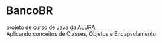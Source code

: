 # BancoBR
projeto de curso de Java da ALURA <br>
Aplicando conceitos de Classes, Objetos e Encapsulamento
